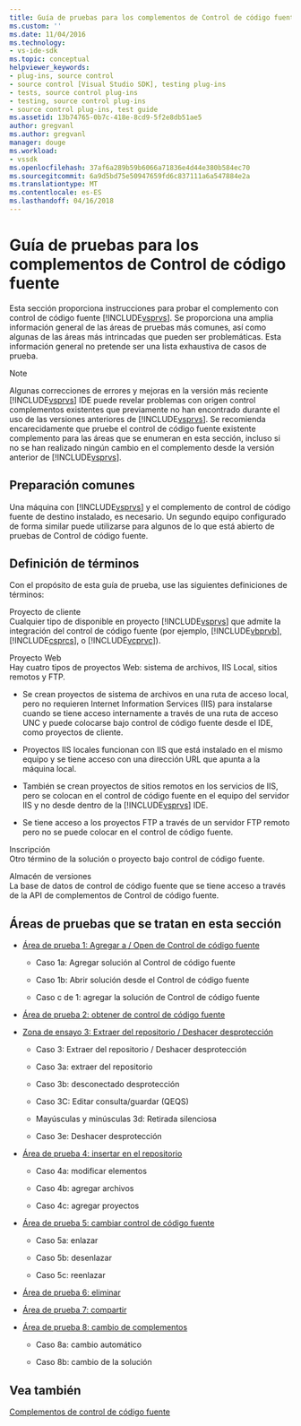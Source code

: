 ```yaml
---
title: Guía de pruebas para los complementos de Control de código fuente | Documentos de Microsoft
ms.custom: ''
ms.date: 11/04/2016
ms.technology:
- vs-ide-sdk
ms.topic: conceptual
helpviewer_keywords:
- plug-ins, source control
- source control [Visual Studio SDK], testing plug-ins
- tests, source control plug-ins
- testing, source control plug-ins
- source control plug-ins, test guide
ms.assetid: 13b74765-0b7c-418e-8cd9-5f2e8db51ae5
author: gregvanl
ms.author: gregvanl
manager: douge
ms.workload:
- vssdk
ms.openlocfilehash: 37af6a289b59b6066a71836e4d44e380b584ec70
ms.sourcegitcommit: 6a9d5bd75e50947659fd6c837111a6a547884e2a
ms.translationtype: MT
ms.contentlocale: es-ES
ms.lasthandoff: 04/16/2018
---
```

# <a name="test-guide-for-source-control-plug-ins"></a>Guía de pruebas para los complementos de Control de código fuente
Esta sección proporciona instrucciones para probar el complemento con control de código fuente [!INCLUDE[vsprvs](../../code-quality/includes/vsprvs_md.md)]. Se proporciona una amplia información general de las áreas de pruebas más comunes, así como algunas de las áreas más intrincadas que pueden ser problemáticas. Esta información general no pretende ser una lista exhaustiva de casos de prueba.  
  
> [!NOTE]
>  Algunas correcciones de errores y mejoras en la versión más reciente [!INCLUDE[vsprvs](../../code-quality/includes/vsprvs_md.md)] IDE puede revelar problemas con origen control complementos existentes que previamente no han encontrado durante el uso de las versiones anteriores de [!INCLUDE[vsprvs](../../code-quality/includes/vsprvs_md.md)]. Se recomienda encarecidamente que pruebe el control de código fuente existente complemento para las áreas que se enumeran en esta sección, incluso si no se han realizado ningún cambio en el complemento desde la versión anterior de [!INCLUDE[vsprvs](../../code-quality/includes/vsprvs_md.md)].  
  
## <a name="common-preparation"></a>Preparación comunes  
 Una máquina con [!INCLUDE[vsprvs](../../code-quality/includes/vsprvs_md.md)] y el complemento de control de código fuente de destino instalado, es necesario. Un segundo equipo configurado de forma similar puede utilizarse para algunos de lo que está abierto de pruebas de Control de código fuente.  
  
## <a name="definition-of-terms"></a>Definición de términos  
 Con el propósito de esta guía de prueba, use las siguientes definiciones de términos:  
  
 Proyecto de cliente  
 Cualquier tipo de disponible en proyecto [!INCLUDE[vsprvs](../../code-quality/includes/vsprvs_md.md)] que admite la integración del control de código fuente (por ejemplo, [!INCLUDE[vbprvb](../../code-quality/includes/vbprvb_md.md)], [!INCLUDE[csprcs](../../data-tools/includes/csprcs_md.md)], o [!INCLUDE[vcprvc](../../code-quality/includes/vcprvc_md.md)]).  
  
 Proyecto Web  
 Hay cuatro tipos de proyectos Web: sistema de archivos, IIS Local, sitios remotos y FTP.  
  
-   Se crean proyectos de sistema de archivos en una ruta de acceso local, pero no requieren Internet Information Services (IIS) para instalarse cuando se tiene acceso internamente a través de una ruta de acceso UNC y puede colocarse bajo control de código fuente desde el IDE, como proyectos de cliente.  
  
-   Proyectos IIS locales funcionan con IIS que está instalado en el mismo equipo y se tiene acceso con una dirección URL que apunta a la máquina local.  
  
-   También se crean proyectos de sitios remotos en los servicios de IIS, pero se colocan en el control de código fuente en el equipo del servidor IIS y no desde dentro de la [!INCLUDE[vsprvs](../../code-quality/includes/vsprvs_md.md)] IDE.  
  
-   Se tiene acceso a los proyectos FTP a través de un servidor FTP remoto pero no se puede colocar en el control de código fuente.  
  
 Inscripción  
 Otro término de la solución o proyecto bajo control de código fuente.  
  
 Almacén de versiones  
 La base de datos de control de código fuente que se tiene acceso a través de la API de complementos de Control de código fuente.  
  
## <a name="test-areas-covered-in-this-section"></a>Áreas de pruebas que se tratan en esta sección  
  
-   [Área de prueba 1: Agregar a / Open de Control de código fuente](../../extensibility/internals/test-area-1-add-to-open-from-source-control.md)  
  
    -   Caso 1a: Agregar solución al Control de código fuente  
  
    -   Caso 1b: Abrir solución desde el Control de código fuente  
  
    -   Caso c de 1: agregar la solución de Control de código fuente  
  
-   [Área de prueba 2: obtener de control de código fuente](../../extensibility/internals/test-area-2-get-from-source-control.md)  
  
-   [Zona de ensayo 3: Extraer del repositorio / Deshacer desprotección](../../extensibility/internals/test-area-3-check-out-undo-checkout.md)  
  
    -   Caso 3: Extraer del repositorio / Deshacer desprotección  
  
    -   Caso 3a: extraer del repositorio  
  
    -   Caso 3b: desconectado desprotección  
  
    -   Caso 3C: Editar consulta/guardar (QEQS)  
  
    -   Mayúsculas y minúsculas 3d: Retirada silenciosa  
  
    -   Caso 3e: Deshacer desprotección  
  
-   [Área de prueba 4: insertar en el repositorio](../../extensibility/internals/test-area-4-check-in.md)  
  
    -   Caso 4a: modificar elementos  
  
    -   Caso 4b: agregar archivos  
  
    -   Caso 4c: agregar proyectos  
  
-   [Área de prueba 5: cambiar control de código fuente](../../extensibility/internals/test-area-5-change-source-control.md)  
  
    -   Caso 5a: enlazar  
  
    -   Caso 5b: desenlazar  
  
    -   Caso 5c: reenlazar  
  
-   [Área de prueba 6: eliminar](../../extensibility/internals/test-area-6-delete.md)  
  
-   [Área de prueba 7: compartir](../../extensibility/internals/test-area-7-share.md)  
  
-   [Área de prueba 8: cambio de complementos](../../extensibility/internals/test-area-8-plug-in-switching.md)  
  
    -   Caso 8a: cambio automático  
  
    -   Caso 8b: cambio de la solución  
  
## <a name="see-also"></a>Vea también  
 [Complementos de control de código fuente](../../extensibility/source-control-plug-ins.md)
